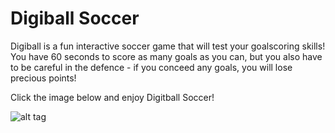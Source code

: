 # Digiball Soccer

Digiball is a fun interactive soccer game that will test your goalscoring skills! You have 60 seconds to score as many goals as you can, but you also have to be careful in the defence - if you conceed any goals, you will lose precious points!

Click the image below and enjoy Digitball Soccer!

![alt tag](soccer-game/public/images/stadium.jpg)
